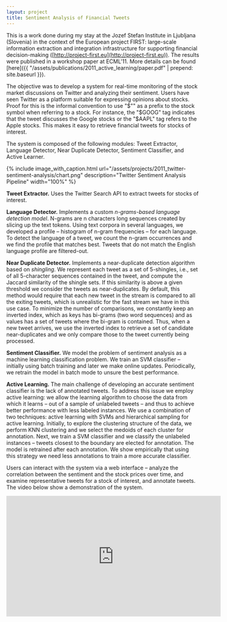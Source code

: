 ```yaml
---
layout: project
title: Sentiment Analysis of Financial Tweets
---
```



This is a work done during my stay at the Jozef Stefan Institute in Ljubljana (Slovenia) in the context of the European project FIRST: large-scale information extraction and integration infrastructure for supporting financial decision-making ([http://project-first.eu](http://project-first.eu)). The results were published in a workshop paper at ECML'11. More details can be found [here]({{ "/assets/publications/2011_active_learning/paper.pdf" | prepend: site.baseurl }}).

The objective was to develop a system for real-time monitoring of the stock market discussions on Twitter and analyzing their sentiment. Users have seen Twitter as a platform suitable for expressing opinions about stocks. Proof for this is the informal convention to use "$"" as a prefix to the stock symbol when referring to a stock. For instance, the "$GOOG" tag indicates that the tweet discusses the Google stocks or the "$AAPL" tag refers to the Apple stocks. This makes it easy to retrieve financial tweets for stocks of interest.

The system is composed of the following modules: Tweet Extractor, Language Detector, Near Duplicate Detector, Sentiment Classifier, and Active Learner.

{% 
	include image_with_caption.html 
	url="/assets/projects/2011_twitter-sentiment-analysis/chart.png" 
	description="Twitter Sentiment Analysis Pipeline"
	width="100%" 
%}

**Tweet Extractor.** Uses the Twitter Search API to extract tweets for stocks of interest.

**Language Detector.** Implements a custom *n-grams-based language detection model*. N-grams are n characters long sequences created by slicing up the text tokens. Using text corpora in several languages, we developed a profile – histogram of n-gram frequencies – for each language. To detect the language of a tweet, we count the n-gram occurrences and we find the profile that matches best. Tweets that do not match the English language profile are filtered-out.

**Near Duplicate Detector.** Implements a near-duplicate detection algorithm based on *shingling*. We represent each tweet as a set of 5-shingles, i.e., set of all 5-character sequences contained in the tweet, and compute the Jaccard similarity of the shingle sets. If this similarity is above a given threshold we consider the tweets as near-duplicates. By default, this method would require that each new tweet in the stream is compared to all the exiting tweets, which is unrealistic for the fast stream we have in this use case. To minimize the number of comparisons, we constantly keep an inverted index, which as keys has bi-grams (two word sequences) and as values has a set of tweets where the bi-gram is contained. Thus, when a new tweet arrives, we use the inverted index to retrieve a set of candidate near-duplicates and we only compare those to the tweet currently being processed.

**Sentiment Classifier.** We model the problem of sentiment analysis as a machine learning classification problem. We train an SVM classifier – initially using batch training and later we make online updates. Periodically, we retrain the model in batch mode to unsure the best performance.

**Active Learning.** The main challenge of developing an accurate sentiment classifier is the lack of annotated tweets. To address this issue we employ active learning: we allow the learning algorithm to choose the data from which it learns – out of a sample of unlabeled tweets – and thus to achieve better performance with less labeled instances. We use a combination of two techniques: active learning with SVMs and hierarchical sampling for active learning. Initially, to explore the clustering structure of the data, we perform KNN clustering and we select the medoids of each cluster for annotation. Next, we train a SVM classifier and we classify the unlabeled instances – tweets closest to the boundary are elected for annotation. The model is retrained after each annotation. We show empirically that using this strategy we need less annotations to train a more accurate classifier.

Users can interact with the system via a web interface – analyze the correlation between the sentiment and the stock prices over time, and examine representative tweets for a stock of interest, and annotate tweets. The video below show a demonstration of the system.

<iframe width="560" height="315" src="https://www.youtube.com/embed/U3suxjDmHQA" frameborder="0" allowfullscreen></iframe>

